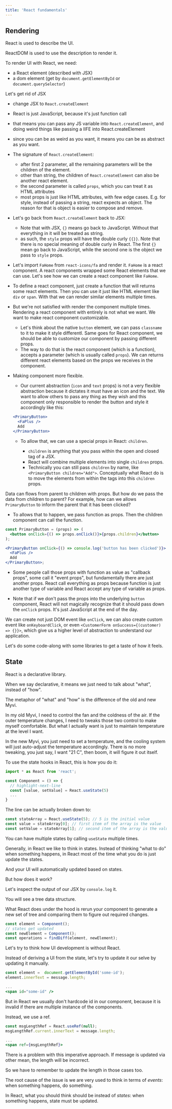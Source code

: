 ```yaml
---
title: 'React fundamentals'
---
```


## Rendering

React is used to describe the UI.

ReactDOM is used to use the description to render it.

To render UI with React, we need:

- a React element (described with JSX)
- a dom element (get by `document.getElementById` or `document.querySelector`)

Let's get rid of JSX

- change JSX to `React.createElement`
- React is just JavaScript, because it's just function call
- that means you can pass any JS variable into `React.createElement`, and doing weird things like passing a IIFE into React.createElement
- since you can be as weird as you want, it means you can be as abstract as you want.

- The signature of `React.createElement`:

  - after first 2 parameter, all the remaining parameters will be the children of the element.
  - other than string, the children of `React.createElement` can also be another react element.
  - the second parameter is called `props`, which you can treat it as HTML attributes
  - most props is just like HTML attributes, with few edge cases. E.g. for style, instead of passing a string, react expects an object. The reason for that is object is easier to compose and remove.

- Let's go back from `React.createElement` back to JSX:

  - Note that with JSX, `{}` means go back to JavaScript. Without that everything in it will be treated as string.
  - as such, the `style` props will have the double curly `{{}}`. Note that there is no special meaning of double curly in React. The first `{}` mean go back to JavaScript, while the second one is the object we pass to `style` props.

- Let's import `FaHome` from `react-icons/fa` and render it. `FaHome` is a react component. A react components wrapped some React elements that we can use. Let's see how we can create a react component like `FaHome`.

- To define a react component, just create a function that will returns some react elements. Then you can use it just like HTML element like `div` or `span`. With that we can render similar elements multiple times.

- But we're not satisfied with render the component multiple times. Rendering a react component with entirely is not what we want. We want to make react component customizable.

  - Let's think about the native `button` element, we can pass `classname` to it to make it style differentl. Same goes for React component, we should be able to customize our component by passing different props.
  - The way to do that is the react component (which is a function), accepts a parameter (which is usually called `props`). We can returns different react elements based on the props we receives in the component.

- Making component more flexible.

  - Our current abstraction (`icon` and `text` props) is not a very flexible abstraction because it dictates it must have an icon and the text. We want to allow others to pass any thing as they wish and this component only responsible to render the button and style it accordingly like this:

  ```jsx
  <PrimaryButton>
    <FaPlus />
    Add
  </PrimaryButton>
  ```

  - To allow that, we can use a special props in React: `children`.

    - `children` is anything that you pass within the open and closed tag of a JSX.
    - React will combine multiple elements into single `children` props.
    - Technically you can still pass `children` by name, like `<PrimaryButton children="Add">`. Conceptually what React do is to move the elements from within the tags into this `children` props.

Data can flows from parent to children with props. But how do we pass the data from children to parent? For example, how can we allows `PrimaryButton` to inform the parent that it has been clicked?

- To allows that to happen, we pass function as props. Then the children component can call the function.

```jsx
const PrimaryButton = (props) => (
  <button onClick={() => props.onClick()}>{props.children}</button>
);

<PrimaryButton onClick={() => console.log('button has been clicked')}>
  <FaPlus />
  Add
</PrimaryButton>;
```

- Some people call those props with function as value as "callback props", some call it "event props", but fundamentally there are just another props. React call everything as props because function is just another type of variable and React accept any type of variable as props.

- Note that if we don't pass the props into the underlying `button` component, React will not magically recognize that it should pass down the `onClick` props. It's just JavaScript at the end of the day.

We can create not just DOM event like `onClick`, we can also create custom event like `onKeyboardClick`, or even `<CustomerForm onSuccess={(customer) => {}}>`, which give us a higher level of abstraction to understand our application.

Let's do some code-along with some libraries to get a taste of how it feels.

## State

React is a declarative library.

When we say declarative, it means we just need to talk about "what", instead of "how".

The metaphor of "what" and "how" is the difference of the old and new Myvi.

In my old Myvi, I need to control the fan and the coldness of the air. If the outer temperature changes, I need to tweaks those two control to make myself comfortable. But what I actually want is just to maintain temperature at the level I want.

In the new Myvi, you just need to set a temperature, and the cooling system will just auto-adjust the temperature accordingly. There is no more tweaking, you just say, I want "21 C", then boom, it will figure it out itself.

To use the state hooks in React, this is how you do it:

```jsx
import * as React from 'react';

const Component = () => {
  // highlight-next-line
  const [value, setValue] = React.useState(5)
  ...
}
```

The line can be actually broken down to:

```jsx
const stateArray = React.useState(5); // 5 is the initial value
const value = stateArray[0]; // first item of the array is the value
const setValue = stateArray[1]; // second item of the array is the value setter
```

You can have multiple states by calling `useState` multiple times.

Generally, in React we like to think in states. Instead of thinking "what to do" when something happens, in React most of the time what you do is just update the states.

And your UI will automatically updated based on states.

But how does it work?

Let's inspect the output of our JSX by `console.log` it.

You will see a tree data structure.

What React does under the hood is rerun your component to generate a new set of tree and comparing them to figure out required changes.

```jsx
const element = Component();
// states get updated
const newElement = Component();
const operations = findDiff(element, newElement);
```

Let's try to think how UI development is without React.

Instead of deriving a UI from the state, let's try to update it our selve by updating it manually.

```jsx
const element =  document.getElementById('some-id');
element.innerText = message.length;

...
<span id="some-id" />
```

But in React we usually don't hardcode id in our component, because it is invalid if there are multiple instance of the components.

Instead, we use a ref.

```jsx
const msgLengthRef = React.useRef(null);
msgLengthRef.current.innerText = message.length;

...
<span ref={msgLengthRef}>
```

There is a problem with this imperative approach. If message is updated via other mean, the length will be incorrect.

So we have to remember to update the length in those cases too.

The root cause of the issue is we are very used to think in terms of _events_: when something happens, do something.

In React, what you should think should be instead of _states_: when something happens, state must be updated.
